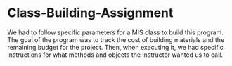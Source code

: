 # Class-Building-Assignment
We had to follow specific parameters for a MIS class to build this program. The goal of the program was to track the cost of building materials and the remaining budget
for the project. Then, when executing it, we had specific instructions for what methods and objects the instructor wanted us to call. 
